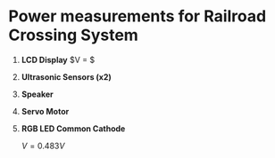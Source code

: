 # Power measurements for Railroad Crossing System

1. __LCD Display__
   $V = $
3. __Ultrasonic Sensors (x2)__
4. __Speaker__
5. __Servo Motor__
6. __RGB LED Common Cathode__

   $V = 0.483 V$
